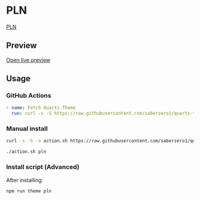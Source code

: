 # PLN

[PLN](https://docs.dev0.sh)

## Preview

[Open live preview](https://quartz-themes.github.io/pln/)

## Usage

### GitHub Actions

```yaml
- name: Fetch Quartz Theme
  run: curl -s -S https://raw.githubusercontent.com/saberzero1/quartz-themes/master/action.sh | bash -s -- pln
```

### Manual install

```bash
curl -s -S -o action.sh https://raw.githubusercontent.com/saberzero1/quartz-themes/master/action.sh

./action.sh pln
```

### Install script (Advanced)

After installing:

```bash
npm run theme pln
```
